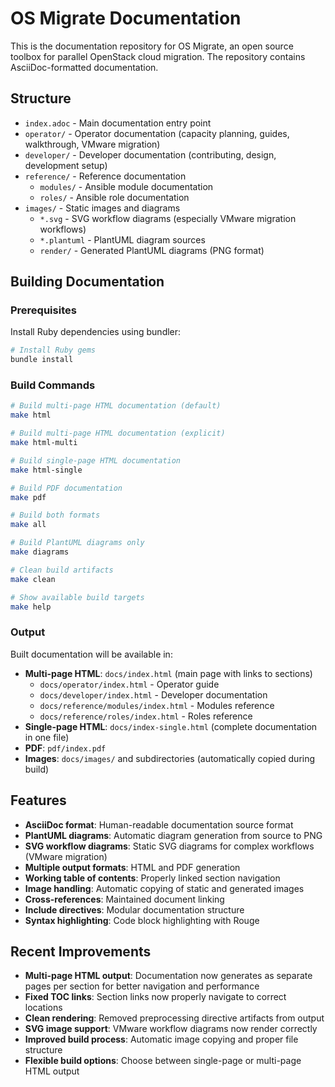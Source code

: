 # OS Migrate Documentation

This is the documentation repository for OS Migrate, an open source toolbox for parallel OpenStack cloud migration. The repository contains AsciiDoc-formatted documentation.

## Structure

- `index.adoc` - Main documentation entry point
- `operator/` - Operator documentation (capacity planning, guides, walkthrough, VMware migration)
- `developer/` - Developer documentation (contributing, design, development setup)
- `reference/` - Reference documentation
  - `modules/` - Ansible module documentation
  - `roles/` - Ansible role documentation
- `images/` - Static images and diagrams
  - `*.svg` - SVG workflow diagrams (especially VMware migration workflows)
  - `*.plantuml` - PlantUML diagram sources
  - `render/` - Generated PlantUML diagrams (PNG format)

## Building Documentation

### Prerequisites

Install Ruby dependencies using bundler:

```bash
# Install Ruby gems
bundle install
```

### Build Commands

```bash
# Build multi-page HTML documentation (default)
make html

# Build multi-page HTML documentation (explicit)
make html-multi

# Build single-page HTML documentation
make html-single

# Build PDF documentation
make pdf

# Build both formats
make all

# Build PlantUML diagrams only
make diagrams

# Clean build artifacts
make clean

# Show available build targets
make help
```

### Output

Built documentation will be available in:
- **Multi-page HTML**: `docs/index.html` (main page with links to sections)
  - `docs/operator/index.html` - Operator guide
  - `docs/developer/index.html` - Developer documentation
  - `docs/reference/modules/index.html` - Modules reference
  - `docs/reference/roles/index.html` - Roles reference
- **Single-page HTML**: `docs/index-single.html` (complete documentation in one file)
- **PDF**: `pdf/index.pdf`
- **Images**: `docs/images/` and subdirectories (automatically copied during build)

## Features

- **AsciiDoc format**: Human-readable documentation source format
- **PlantUML diagrams**: Automatic diagram generation from source to PNG
- **SVG workflow diagrams**: Static SVG diagrams for complex workflows (VMware migration)
- **Multiple output formats**: HTML and PDF generation
- **Working table of contents**: Properly linked section navigation
- **Image handling**: Automatic copying of static and generated images
- **Cross-references**: Maintained document linking
- **Include directives**: Modular documentation structure
- **Syntax highlighting**: Code block highlighting with Rouge

## Recent Improvements

- **Multi-page HTML output**: Documentation now generates as separate pages per section for better navigation and performance
- **Fixed TOC links**: Section links now properly navigate to correct locations
- **Clean rendering**: Removed preprocessing directive artifacts from output
- **SVG image support**: VMware workflow diagrams now render correctly
- **Improved build process**: Automatic image copying and proper file structure
- **Flexible build options**: Choose between single-page or multi-page HTML output
